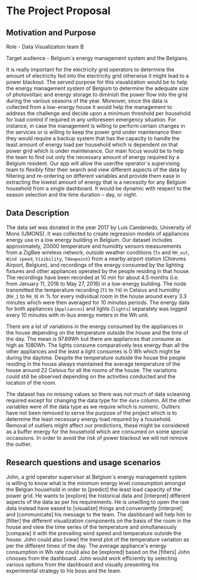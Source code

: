# The Project Proposal


## Motivation and Purpose

Role - Data Visualization team B

Target audience - Belgium`s energy management system and the Belgians.

It is really important for the electricity grid operators to determine the amount of electricity fed into the electricity grid otherwise it might lead to a power blackout. The served purpose for this visualization would be to help the energy management system of Belgium to determine the adequate size of photovoltaic and energy storage to diminish the power flow into the grid during the various seasons of the year. Moreover, since the data is collected from a low-energy house it would help the management to address the challenge and decide upon a minimum threshold per household for load control if required in any unforeseen emergency situation. For instance, in case the management is willing to perform certain changes in the services or is willing to keep the power grid under maintenance then they would require a backup system that has the capacity to handle the least amount of energy load per household which is dependent on that power grid which is under maintenance. Our main focus would be to help the team to find out only the necessary amount of energy required by a Belgium resident. Our app will allow the user/the operator`s supervising team to flexibly filter their search and view different aspects of the data by filtering and re-ordering on different variables and provide them ease in extracting the lowest amount of energy that is a necessity for any Belgium household from a single dashboard. It would be dynamic with respect to the season selection and the time duration – day, or night.


## Data Description

The data set was donated in the year 2017 by Luis Candanedo, University of Mons (UMONS). It was collected to create regression models of appliances energy use in a low energy building in Belgium. Our dataset includes approximately, 20000 temperature and humidity sensors measurements from a ZigBee wireless network, outside weather conditions (`To` and `RH_out`, `Wind speed`, `Visibility`, `Tdewpoint`) from a nearby airport station (Chievres Airport, Belgium), and recordings of the energy consumed by the lighting fixtures and other appliances operated by the people residing in that house. The recordings have been recorded at 10 min for about 4.5 months (i.e. from January 11, 2016 to May 27, 2016) in a low-energy building. The node transmitted the temperature recording (`T1` to `T9`) in Celsius and humidity (`RH_1` to `RH_9`) in % for every individual room in the house around every 3.3 minutes which were then averaged for 10 minutes periods. The energy data for both appliances (`Appliances`) and lights (`lights`) separately was logged every 10 minutes with m-bus energy meters in the Wh unit. 

There are a lot of variations in the energy consumed by the appliances in the house depending on the temperature outside the house and the time of the day. The mean is 97.69Wh but there are appliances that consume as high as 1080Wh. The lights consume comparatively less energy than all the other appliances and the least a light consumes is 0 Wh which might be during the daytime. Despite the temperature outside the house the people residing in the house always maintained the average temperature of the house around 22 Celsius for all the rooms of the house. The variations could still be observed depending on the activities conducted and the location of the room.

The dataset has no missing values so there was not much of data scleaning required except for changing the data type for the `date` column. All the other variables were of the data type as we require which is numeric. Outliers have not been removed to serve the purpose of the project which is to determine the least necessary energy load required by a household. Removal of outliers might affect our predictions, these might be considered as a buffer energy for the household which are consumed on some special occassions. In order to avoid the risk of power blackout we will not remove the outlier.

## Research questions and usage scenarios 

John, a grid operator supervisor at Belgium`s energy management system is willing to know what is the minimum energy level consumption amongst the Belgian household in order to [predict] the least load capacity of the power grid. He wants to [explore] the historical data and [interpret] different aspects of the data as per his requirements. He is unwilling to open the raw data instead have eased to [visualize] things and conveniently [interpret] and [communicate] his message to the team. The dashboard will help him to [filter] the different visualization components on the basis of the room in the house and view the time series of the temperature and simultaneously [compare] it with the prevailing wind speed and temperature outside the house. John could also [view] the trend plot of the temperature variation as per the different times of the day. The average appliance's energy consumption in Wh rate could also be [explored] based on the [filters] John chooses from the dashboard. John would work efficiently by selecting various options from the dashboard and visually presenting his experimental strategy to his boss and the team.
